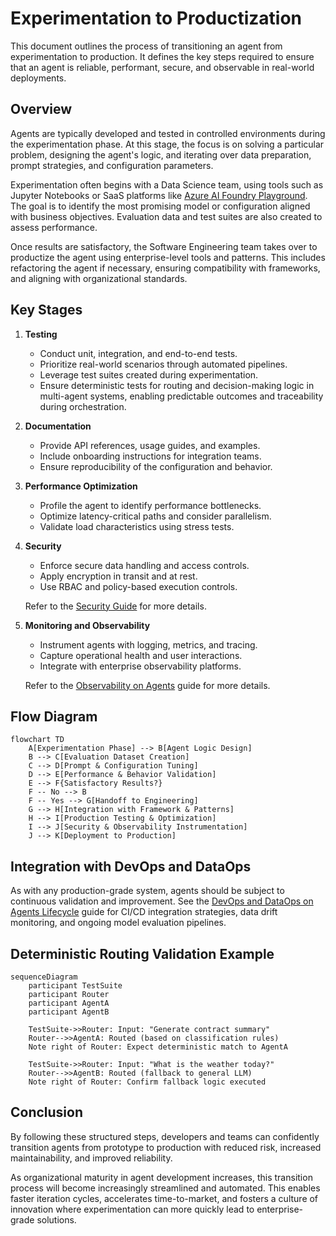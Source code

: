 # Experimentation to Productization

This document outlines the process of transitioning an agent from
experimentation to production. It defines the key steps required to ensure that
an agent is reliable, performant, secure, and observable in real-world
deployments.

## Overview

Agents are typically developed and tested in controlled environments during the
experimentation phase. At this stage, the focus is on solving a particular
problem, designing the agent's logic, and iterating over data preparation,
prompt strategies, and configuration parameters.

Experimentation often begins with a Data Science team, using tools such as
Jupyter Notebooks or SaaS platforms like
[Azure AI Foundry Playground](https://learn.microsoft.com/en-us/azure/ai-foundry/concepts/concept-playgrounds).
The goal is to identify the most promising model or configuration aligned with
business objectives. Evaluation data and test suites are also created to assess
performance.

Once results are satisfactory, the Software Engineering team takes over to
productize the agent using enterprise-level tools and patterns. This includes
refactoring the agent if necessary, ensuring compatibility with frameworks, and
aligning with organizational standards.

## Key Stages

1. **Testing**

   - Conduct unit, integration, and end-to-end tests.
   - Prioritize real-world scenarios through automated pipelines.
   - Leverage test suites created during experimentation.
   - Ensure deterministic tests for routing and decision-making logic in
     multi-agent systems, enabling predictable outcomes and traceability during
     orchestration.

2. **Documentation**

   - Provide API references, usage guides, and examples.
   - Include onboarding instructions for integration teams.
   - Ensure reproducibility of the configuration and behavior.

3. **Performance Optimization**

   - Profile the agent to identify performance bottlenecks.
   - Optimize latency-critical paths and consider parallelism.
   - Validate load characteristics using stress tests.

4. **Security**

   - Enforce secure data handling and access controls.
   - Apply encryption in transit and at rest.
   - Use RBAC and policy-based execution controls.

   Refer to the [Security Guide](../security/Security.md) for more details.

5. **Monitoring and Observability**

   - Instrument agents with logging, metrics, and tracing.
   - Capture operational health and user interactions.
   - Integrate with enterprise observability platforms.

   Refer to the [Observability on Agents](../observability/Observability.md)
   guide for more details.

## Flow Diagram

```mermaid
flowchart TD
    A[Experimentation Phase] --> B[Agent Logic Design]
    B --> C[Evaluation Dataset Creation]
    C --> D[Prompt & Configuration Tuning]
    D --> E[Performance & Behavior Validation]
    E --> F{Satisfactory Results?}
    F -- No --> B
    F -- Yes --> G[Handoff to Engineering]
    G --> H[Integration with Framework & Patterns]
    H --> I[Production Testing & Optimization]
    I --> J[Security & Observability Instrumentation]
    J --> K[Deployment to Production]
```

## Integration with DevOps and DataOps

As with any production-grade system, agents should be subject to continuous
validation and improvement. See the [DevOps and DataOps on Agents Lifecycle]()
guide for CI/CD integration strategies, data drift monitoring, and ongoing model
evaluation pipelines.

## Deterministic Routing Validation Example

```mermaid
sequenceDiagram
    participant TestSuite
    participant Router
    participant AgentA
    participant AgentB

    TestSuite->>Router: Input: "Generate contract summary"
    Router-->>AgentA: Routed (based on classification rules)
    Note right of Router: Expect deterministic match to AgentA

    TestSuite->>Router: Input: "What is the weather today?"
    Router-->>AgentB: Routed (fallback to general LLM)
    Note right of Router: Confirm fallback logic executed
```

## Conclusion

By following these structured steps, developers and teams can confidently
transition agents from prototype to production with reduced risk, increased
maintainability, and improved reliability.

As organizational maturity in agent development increases, this transition
process will become increasingly streamlined and automated. This enables faster
iteration cycles, accelerates time-to-market, and fosters a culture of
innovation where experimentation can more quickly lead to enterprise-grade
solutions.
